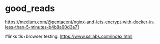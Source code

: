 # good_reads


https://medium.com/@pentacent/nginx-and-lets-encrypt-with-docker-in-less-than-5-minutes-b4b8a60d3a71




#links
tls+browser testing:   https://www.ssllabs.com/index.html

